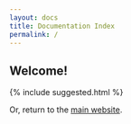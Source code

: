 ```yaml
---
layout: docs
title: Documentation Index
permalink: /
---
```


## Welcome!

{% include suggested.html %}

Or, return to the [main website](https://polychromatic.app).
